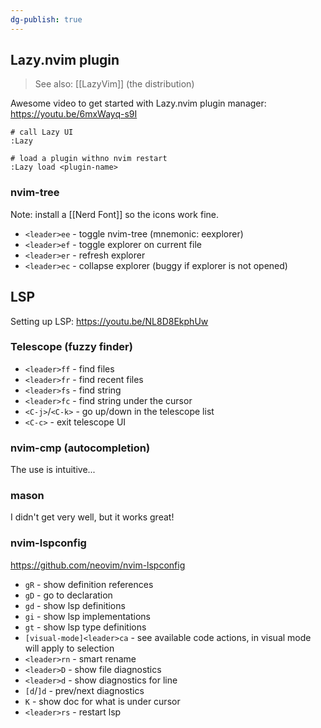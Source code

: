 ```yaml
---
dg-publish: true
---
```

## Lazy.nvim plugin

> See also: [[LazyVim]] (the distribution)

Awesome video to get started with Lazy.nvim plugin manager:
<https://youtu.be/6mxWayq-s9I>

```
# call Lazy UI
:Lazy

# load a plugin withno nvim restart
:Lazy load <plugin-name>
```

### nvim-tree

Note: install a [[Nerd Font]] so the icons work fine.

- `<leader>ee` - toggle nvim-tree (mnemonic: eexplorer)
- `<leader>ef` - toggle explorer on current file
- `<leader>er` - refresh explorer
- `<leader>ec` - collapse explorer (buggy if explorer is not opened)

## LSP

Setting up LSP: <https://youtu.be/NL8D8EkphUw>

### Telescope (fuzzy finder)

- `<leader>ff` - find files
- `<leader>fr` - find recent files
- `<leader>fs` - find string
- `<leader>fc` - find string under the cursor
- `<C-j>`/`<C-k>` - go up/down in the telescope list
- `<C-c>` - exit telescope UI

### nvim-cmp (autocompletion)

The use is intuitive...

### mason

I didn't get very well, but it works great!

### nvim-lspconfig

<https://github.com/neovim/nvim-lspconfig>

- `gR` - show definition references
- `gD` - go to declaration
- `gd` - show lsp definitions
- `gi` - show lsp implementations
- `gt` - show lsp type definitions
- `[visual-mode]<leader>ca` - see available code actions, in visual mode will apply to selection
- `<leader>rn` - smart rename
- `<leader>D` - show file diagnostics
- `<leader>d` - show diagnostics for line
- `[d`/`]d` - prev/next diagnostics
- `K` - show doc for what is under cursor
- `<leader>rs` - restart lsp
